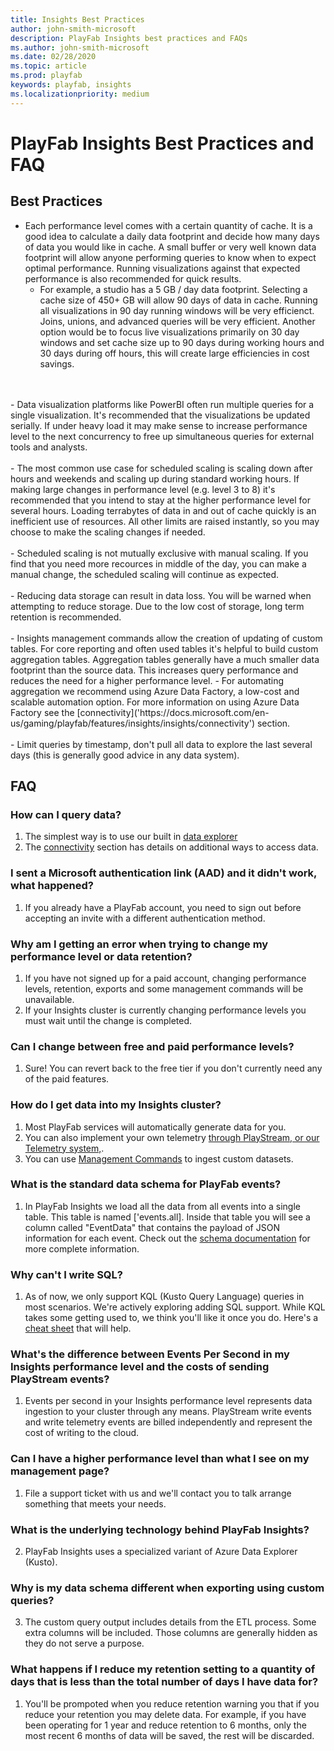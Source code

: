 ```yaml
---
title: Insights Best Practices
author: john-smith-microsoft
description: PlayFab Insights best practices and FAQs
ms.author: john-smith-microsoft
ms.date: 02/28/2020
ms.topic: article
ms.prod: playfab
keywords: playfab, insights
ms.localizationpriority: medium
---
```


# PlayFab Insights Best Practices and FAQ

## Best Practices 
- Each performance level comes with a certain quantity of cache. It is a good idea to calculate a daily data footprint and decide how many days of data you would like in cache. A small buffer or very well known data footprint will allow anyone performing queries to know when to expect optimal performance. Running visualizations against that expected performance is also recommended for quick results.
  - For example, a studio has a 5 GB / day data footprint. Selecting a cache size of 450+ GB will allow 90 days of data in cache. Running all visualizations in 90 day running windows will be very efficienct. Joins, unions, and advanced queries will be very efficient. Another option would be to focus live visualizations primarily on 30 day windows and set cache size up to 90 days during working hours and 30 days during off hours, this will create large efficiencies in cost savings.
 <br>
  <br>
 - Data visualization platforms like PowerBI often run multiple queries for a single visualization. It's recommended that the visualizations be updated serially. If under heavy load it may make sense to increase performance level to the next concurrency to free up simultaneous queries for external tools and analysts. 
   <br>
  <br>
- The most common use case for scheduled scaling is scaling down after hours and weekends and scaling up during standard working hours. If making large changes in performance level (e.g. level 3 to 8) it's recommended that you intend to stay at the higher performance level for several hours. Loading terrabytes of data in and out of cache quickly is an inefficient use of resources. All other limits are raised instantly, so you may choose to make the scaling changes if needed.
   <br>
  <br>
- Scheduled scaling is not mutually exclusive with manual scaling. If you find that you need more recources in middle of the day, you can make a manual change, the scheduled scaling will continue as expected. 
 <br>
  <br>
- Reducing data storage can result in data loss. You will be warned when attempting to reduce storage. Due to the low cost of storage, long term retention is recommended. 
 <br>
  <br>
- Insights management commands allow the creation of updating of custom tables. For core reporting and often used tables it's helpful to build custom aggregation tables. Aggregation tables generally have a much smaller data footprint than the source data. This increases query performance and reduces the need for a higher performance level. 
  - For automating aggregation we recommend using Azure Data Factory, a low-cost and scalable automation option. For more information on using Azure Data Factory see the [connectivity]('https://docs.microsoft.com/en-us/gaming/playfab/features/insights/insights/connectivity') section.
 <br>
  <br>
- Limit queries by timestamp, don't pull all data to explore the last several days (this is generally good advice in any data system).


## FAQ
### How can I query data?
   1. The simplest way is to use our built in [data explorer]('https://docs.microsoft.com/en-us/gaming/playfab/features/insights/explorer/')
   2. The [connectivity]('https://docs.microsoft.com/en-us/gaming/playfab/features/insights/insights/connectivity') section has details on additional ways to access data.
### I sent a Microsoft authentication link (AAD) and it didn't work, what happened?
   1. If you already have a PlayFab account, you need to sign out before accepting an invite with a different authentication method. 
###  Why am I getting an error when trying to change my performance level or data retention?
   1. If you have not signed up for a paid account, changing performance levels, retention, exports and some management commands will be unavailable. 
   2. If your Insights cluster is currently changing performance levels you must wait until the change is completed.
###  Can I change between free and paid performance levels?
   1. Sure! You can revert back to the free tier if you don't currently need any of the paid features.
###  How do I get data into my Insights cluster?
   1. Most PlayFab services will automatically generate data for you. 
   2. You can also implement your own telemetry [through PlayStream, or our Telemetry system,]('https://docs.microsoft.com/en-us/rest/api/playfab/events/playstream-events?view=playfab-rest'). 
   3. You can use [Management Commands]('https://review.docs.microsoft.com/en-us/gaming/playfab/features/insights/explorer/management-commands?branch=managementcommands') to ingest custom datasets.
###  What is the standard data schema for PlayFab events?
   1. In PlayFab Insights we load all the data from all events into a single table. This table is named ['events.all]. Inside that table you will see a column called "EventData" that contains the payload of JSON information for each event. Check out the [schema documentation]( https://review.docs.microsoft.com/en-us/gaming/playfab/features/insights/schemas/events-all?branch=insightsdocumentation) for more complete information. 
###  Why can't I write SQL?
   1. As of now, we only support KQL (Kusto Query Language) queries in most scenarios. We're actively exploring adding SQL support. While KQL takes some getting used to, we think you'll like it once you do. Here's a [cheat sheet](https://docs.microsoft.com/en-us/azure/kusto/query/sqlcheatsheet) that will help.
###  What's the difference between Events Per Second in my Insights performance level and the costs of sending PlayStream events?
   1. Events per second in your Insights performance level represents data ingestion to your cluster through any means. PlayStream write events and write telemetry events are billed independently and represent the cost of writing to the cloud. 
###  Can I have a higher performance level than what I see on my management page?
   1. File a support ticket with us and we'll contact you to talk arrange something that meets your needs.
###   What is the underlying technology behind PlayFab Insights?
   2. PlayFab Insights uses a specialized variant of Azure Data Explorer (Kusto).
###  Why is my data schema different when exporting using custom queries?
   3. The custom query output includes details from the ETL process. Some extra columns will be included. Those columns are generally hidden as they do not serve a purpose.
### What happens if I reduce my retention setting to a quantity of days that is less than the total number of days I have data for?
   1. You'll be prompoted when you reduce retention warning you that if you reduce your retention you may delete data. For example, if you have been operating for 1 year and reduce retention to 6 months, only the most recent 6 months of data will be saved, the rest will be discarded.